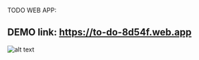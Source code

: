 TODO WEB APP:

## DEMO link: https://to-do-8d54f.web.app


![alt text](http://portal.cedarwebsolutions.com/todo.jpg)

